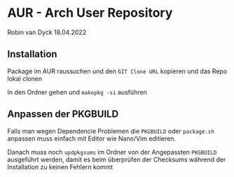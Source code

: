 <h1> AUR - Arch User Repository </h1>
Robin van Dyck 18.04.2022
<h2> Installation </h2>

Package im AUR raussuchen und den  `GIT Clone URL` kopieren und das Repo lokal clonen

In den Ordner gehen und `makepkg -si` ausführen

<h2> Anpassen der PKGBUILD</h2>

Falls man wegen Dependencie Problemen die `PKGBUILD` oder `package.sh` anpassen muss einfach mit Editor wie Nano/Vim editieren.

Danach muss noch `updpkgsums` im Ordner von der Angepassten `PKGBUILD` ausgeführt werden, damit es beim überprüfen der Checksums während der Installation zu keinen Fehlern kommt
